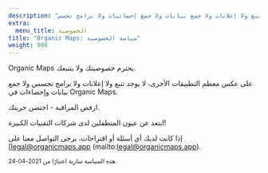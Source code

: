 ```yaml
---
description: "لا تتبع ولا إعلانات ولا جمع بيانات ولا جمع إحصائيات ولا برامج تجسس"
extra:
  menu_title: الخصوصية
title: "Organic Maps: سياسة الخصوصية"
weight: 900
---
```


Organic Maps يحترم خصوصيتك ولا يتتبعك.

على عكس معظم التطبيقات الأخرى، لا يوجد تتبع ولا إعلانات ولا برامج تجسس ولا
جمع بيانات وإحصاءات في Organic Maps.

ارفض المراقبة - احتضن حريتك.

ابتعد عن عيون المتطفلين لدى شركات التقنيات الكبيرة!

إذا كانت لديك أي أسئلة أو اقتراحات، يرجى التواصل معنا على
[legal@organicmaps.app (mailto:legal@organicmaps.app).

<sub>هذه السياسة سارية اعتبارًا من 2021-04-24.</sub>
